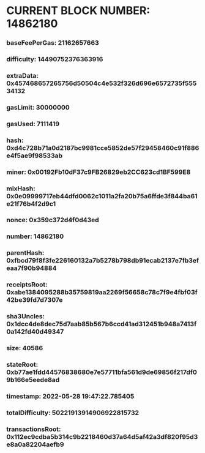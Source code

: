 # CURRENT BLOCK NUMBER: 14862180

### baseFeePerGas: 21162657663
### difficulty: 14490752376363916
### extraData: 0x457468657265756d50504c4e532f326d696e6572735f55534132
### gasLimit: 30000000
### gasUsed: 7111419
### hash: 0xd4c728b71a0d2187bc9981cce5852de57f29458460c91f886e4f5ae9f98533ab
### miner: 0x00192Fb10dF37c9FB26829eb2CC623cd1BF599E8
### mixHash: 0x0e09999717eb44dfd0062c1011a2fa20b75a6ffde3f844ba61e21f76b4f2d9c1
### nonce: 0x359c372d4f0d43ed
### number: 14862180
### parentHash: 0xfbcd79f8f3fe226160132a7b5278b798db91ecab2137e7fb3efeaa7f90b94884
### receiptsRoot: 0xabe1384095288b35759819aa2269f56658c78c7f9e4fbf03f42be39fd7d7307e
### sha3Uncles: 0x1dcc4de8dec75d7aab85b567b6ccd41ad312451b948a7413f0a142fd40d49347
### size: 40586
### stateRoot: 0xb77ae1fdd44576838680e7e57711bfa561d9de69856f217df09b166e5eede8ad
### timestamp: 2022-05-28 19:47:22.785405
### totalDifficulty: 50221913914906922815732
### transactionsRoot: 0x112ec9cdba5b314c9b2218460d37a64d5af42a3df820f95d3e8a0a82204aefb9
